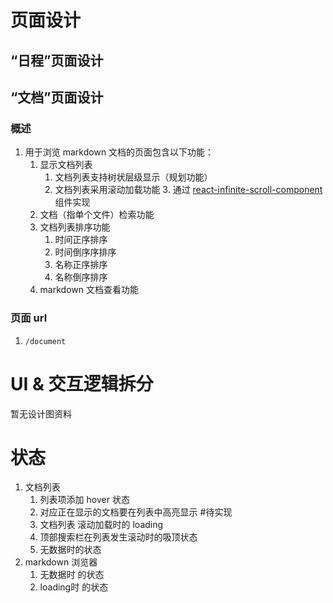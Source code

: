 # 页面设计
## “日程”页面设计


## “文档”页面设计
### 概述
1. 用于浏览 markdown 文档的页面包含以下功能：
	1. 显示文档列表
		1. 文档列表支持树状层级显示（规划功能）
		2. 文档列表采用滚动加载功能
			3. 通过 [react-infinite-scroll-component](https://github.com/ankeetmaini/react-infinite-scroll-component) 组件实现
	2. 文档（指单个文件）检索功能
	3. 文档列表排序功能
		1. 时间正序排序
		2. 时间倒序序排序
		3. 名称正序排序
		4. 名称倒序排序
	4. markdown 文档查看功能
### 页面 url
1.  `/document`

# UI & 交互逻辑拆分
暂无设计图资料


# 状态
1. 文档列表
	1. 列表项添加 hover 状态
	2. 对应正在显示的文档要在列表中高亮显示 #待实现
	3. 文档列表 滚动加载时的 loading
	4. 顶部搜索栏在列表发生滚动时的吸顶状态
	5. 无数据时的状态
2. markdown 浏览器
	1. 无数据时 的状态
	2. loading时 的状态
